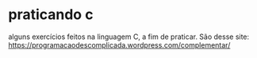 # praticando c
 alguns exercícios feitos na linguagem C, a fim de praticar. São desse site: https://programacaodescomplicada.wordpress.com/complementar/
